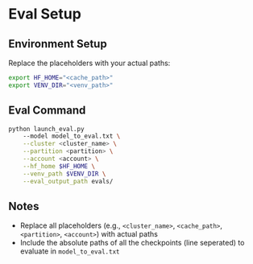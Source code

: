 # Eval Setup

## Environment Setup

Replace the placeholders with your actual paths:

```bash
export HF_HOME="<cache_path>"
export VENV_DIR="<venv_path>"
```

## Eval Command

```bash
python launch_eval.py 
    --model model_to_eval.txt \
    --cluster <cluster_name> \
    --partition <partition> \
    --account <account> \
    --hf_home $HF_HOME \
    --venv_path $VENV_DIR \
    --eval_output_path evals/
```

## Notes

- Replace all placeholders (e.g., `<cluster_name>`, `<cache_path>`, `<partition>`, `<account>`) with actual paths
- Include the absolute paths of all the checkpoints (line seperated) to evaluate in `model_to_eval.txt`